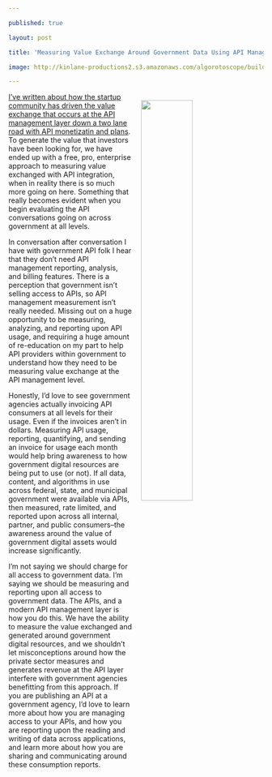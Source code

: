 ---
published: true
layout: post
title: 'Measuring Value Exchange Around Government Data Using API Management'
image: http://kinlane-productions2.s3.amazonaws.com/algorotoscope/builder/filtered/16_33_800_500_0_max_0_1_1-5.jpg
---

<p><img src="https://kinlane-productions2.s3.amazonaws.com/algorotoscope/builder/filtered/16_33_800_500_0_max_0_1_1-5.jpg" width="45%" align="right" style="padding: 15px;" />
<p><a href="http://apievangelist.com/2018/04/27/venture-capital-obfuscating-the-opportunities-for-value-exchange-at-the-api-management-level/">I’ve written about how the startup community has driven the value exchange that occurs at the API management layer down a two lane road with API monetizatin and plans</a>. To generate the value that investors have been looking for, we have ended up with a free, pro, enterprise approach to measuring value exchanged with API integration, when in reality there is so much more going on here. Something that really becomes evident when you begin evaluating the API conversations going on across government at all levels.

<p>In conversation after conversation I have with government API folk I hear that they don’t need API management reporting, analysis, and billing features. There is a perception that government isn’t selling access to APIs, so API management measurement isn’t really needed. Missing out on a huge opportunity to be measuring, analyzing, and reporting upon API usage, and requiring a huge amount of re-education on my part to help API providers within government to understand how they need to be measuring value exchange at the API management level.

<p>Honestly, I’d love to see government agencies actually invoicing API consumers at all levels for their usage. Even if the invoices aren’t in dollars. Measuring API usage, reporting, quantifying, and sending an invoice for usage each month would help bring awareness to how government digital resources are being put to use (or not). If all data, content, and algorithms in use across federal, state, and municipal government were available via APIs, then measured, rate limited, and reported upon across all internal, partner, and public consumers–the awareness around the value of government digital assets would increase significantly.

<p>I’m not saying we should charge for all access to government data. I’m saying we should be measuring and reporting upon all access to government data. The APIs, and a modern API management layer is how you do this. We have the ability to measure the value exchanged and generated around government digital resources, and we shouldn’t let misconceptions around how the private sector measures and generates revenue at the API layer interfere with government agencies benefitting from this approach. If you are publishing an API at a government agency, I’d love to learn more about how you are managing access to your APIs, and how you are reporting upon the reading and writing of data across applications, and learn more about how you are sharing and communicating around these consumption reports.


